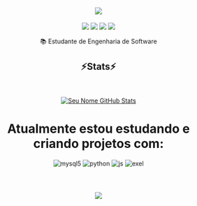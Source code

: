 <h1 align="center">
<img src="https://readme-typing-svg.herokuapp.com/?font=Righteous&size=35&center=true&vCenter=true&width=500&height=70&duration=4000&lines=olá!+👋;+me+chamo+Felipe!;" />
</h1>

<div  align="center" >

<div> 
  <a href="https://www.instagram.com/felipe.msantoss/" target="_blank"><img src="https://img.shields.io/badge/-Instagram-%23E4405F?style=for-the-badge&logo=instagram&logoColor=white" target="_blank"></a>
 	<a href="https://www.twitch.tv/mano_fedas" target="_blank"><img src="https://img.shields.io/badge/Twitch-9146FF?style=for-the-badge&logo=twitch&logoColor=white" target="_blank"></a>
  <a href = "mailto:felipemoreiradossantos395@gmail.com"><img src="https://img.shields.io/badge/-Gmail-%23333?style=for-the-badge&logo=gmail&logoColor=white" target="_blank"></a>
  <a href="https://www.linkedin.com/in/felipe-moreira-dos-santos-0229ba2a9/" target="_blank"><img src="https://img.shields.io/badge/-LinkedIn-%230077B5?style=for-the-badge&logo=linkedin&logoColor=white" target="_blank"></a> 
  
</div>

 
  📚 Estudante de Engenharia de Software
 <h2 align="center" >⚡Stats⚡</h2>
<br>
<div align="center" >
   
[![Seu Nome GitHub Stats](https://github-readme-stats.vercel.app/api?username=felipemsantoss&show_icons=true&theme=dracula )](https://github.com/ViniciusAlmeid4)

# Atualmente estou estudando e criando projetos com:

  
  <div style="display: inline_block">
  <img align="center" alt="mysql5" src="https://img.shields.io/badge/MySQL-00000F?style=for-the-badge&logo=mysql&logoColor=white" />
  <img align="center" alt="python" src="https://img.shields.io/badge/Python-3776AB?style=for-the-badge&logo=python&logoColor=white" />
  <img align="center" alt="js" src="https://img.shields.io/badge/JavaScript-F7DF1E?style=for-the-badge&logo=javascript&logoColor=black" />
  <img align="center" alt="exel" src="https://img.shields.io/badge/Microsoft_Excel-217346?style=for-the-badge&logo=microsoft-excel&logoColor=white" />
</div>
<br>
<h1 align="center">
<img src="https://readme-typing-svg.herokuapp.com/?font=Righteous&size=35&center=true&vCenter=true&width=500&height=70&duration=4000&lines=obrigado+pela+atenção!;" />
</h1>


